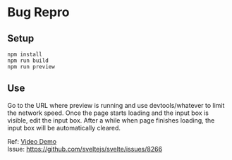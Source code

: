 # Bug Repro
## Setup
```
npm install 
npm run build
npm run preview
```
## Use
Go to the URL where preview is running and use devtools/whatever to limit the network speed. Once the page starts loading and the input box is visible, edit the input box. After a while when page finishes loading, the input box will be automatically cleared.


Ref: [Video Demo](./repro.mkv)  
Issue: https://github.com/sveltejs/svelte/issues/8266
